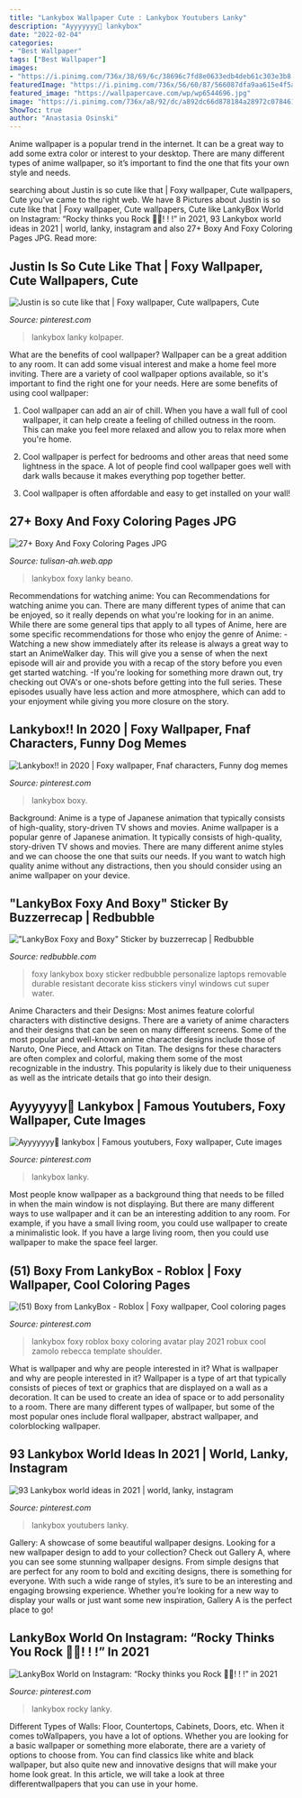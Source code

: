 ```yaml
---
title: "Lankybox Wallpaper Cute : Lankybox Youtubers Lanky"
description: "Ayyyyyyy🍪 lankybox"
date: "2022-02-04"
categories:
- "Best Wallpaper"
tags: ["Best Wallpaper"]
images:
- "https://i.pinimg.com/736x/38/69/6c/38696c7fd8e0633edb4deb61c303e3b8.jpg"
featuredImage: "https://i.pinimg.com/736x/56/60/87/566087dfa9aa615e4f5ae72bbe60f58f.jpg"
featured_image: "https://wallpapercave.com/wp/wp6544696.jpg"
image: "https://i.pinimg.com/736x/a8/92/dc/a892dc66d878184a28972c078461a44e.jpg"
ShowToc: true
author: "Anastasia Osinski"
---
```



Anime wallpaper is a popular trend in the internet. It can be a great way to add some extra color or interest to your desktop. There are many different types of anime wallpaper, so it’s important to find the one that fits your own style and needs.

	

		
searching about Justin is so cute like that | Foxy wallpaper, Cute wallpapers, Cute you've came to the right web. We have 8 Pictures about Justin is so cute like that | Foxy wallpaper, Cute wallpapers, Cute like LankyBox World on Instagram: “Rocky thinks you Rock 🤟🏻! ! !” in 2021, 93 Lankybox world ideas in 2021 | world, lanky, instagram and also 27+ Boxy And Foxy Coloring Pages JPG. Read more:
		
    
## Justin Is So Cute Like That | Foxy Wallpaper, Cute Wallpapers, Cute

<img loading=lazy src="https://i.pinimg.com/736x/38/69/6c/38696c7fd8e0633edb4deb61c303e3b8.jpg" onerror="this.onerror=null;this.src='https://tse4.mm.bing.net/th?id=OIP.TYmJZ7-d2Fn-LIPh9RR4QwHaEK&amp;pid=15.1';" alt="Justin is so cute like that | Foxy wallpaper, Cute wallpapers, Cute">

_Source: pinterest.com_

>lankybox lanky kolpaper. 

	

What are the benefits of cool wallpaper?
Wallpaper can be a great addition to any room. It can add some visual interest and make a home feel more inviting. There are a variety of cool wallpaper options available, so it's important to find the right one for your needs. Here are some benefits of using cool wallpaper: 
1. Cool wallpaper can add an air of chill. When you have a wall full of cool wallpaper, it can help create a feeling of chilled outness in the room. This can make you feel more relaxed and allow you to relax more when you're home. 

2. Cool wallpaper is perfect for bedrooms and other areas that need some lightness in the space. A lot of people find cool wallpaper goes well with dark walls because it makes everything pop together better. 

3. Cool wallpaper is often affordable and easy to get installed on your wall!

    
## 27+ Boxy And Foxy Coloring Pages JPG

<img loading=lazy src="https://wallpapercave.com/wp/wp6544696.jpg" onerror="this.onerror=null;this.src='https://tse3.mm.bing.net/th?id=OIP.SOcBL6FAp0qbJ5np04EbTwHaEK&amp;pid=15.1';" alt="27+ Boxy And Foxy Coloring Pages JPG">

_Source: tulisan-ah.web.app_

>lankybox foxy lanky beano. 

	

Recommendations for watching anime: You can
Recommendations for watching anime you can. There are many different types of anime that can be enjoyed, so it really depends on what you're looking for in an anime. While there are some general tips that apply to all types of Anime, here are some specific recommendations for those who enjoy the genre of Anime: 
-Watching a new show immediately after its release is always a great way to start an AnimeWalker day. This will give you a sense of when the next episode will air and provide you with a recap of the story before you even get started watching. 
-If you're looking for something more drawn out, try checking out OVA's or one-shots before getting into the full series. These episodes usually have less action and more atmosphere, which can add to your enjoyment while giving you more closure on the story.

    
## Lankybox!! In 2020 | Foxy Wallpaper, Fnaf Characters, Funny Dog Memes

<img loading=lazy src="https://i.pinimg.com/originals/bd/85/aa/bd85aae054eeaa43b74b761e34f08dc5.jpg" onerror="this.onerror=null;this.src='https://tse4.mm.bing.net/th?id=OIP.n_dEOv4WRJzqPGpNZEkJJwHaHE&amp;pid=15.1';" alt="Lankybox!! in 2020 | Foxy wallpaper, Fnaf characters, Funny dog memes">

_Source: pinterest.com_

>lankybox boxy. 

	

Background: Anime is a type of Japanese animation that typically consists of high-quality, story-driven TV shows and movies.
Anime wallpaper is a popular genre of Japanese animation. It typically consists of high-quality, story-driven TV shows and movies. There are many different anime styles and we can choose the one that suits our needs. If you want to watch high quality anime without any distractions, then you should consider using an anime wallpaper on your device.

    
## &quot;LankyBox Foxy And Boxy&quot; Sticker By Buzzerrecap | Redbubble

<img loading=lazy src="https://ih1.redbubble.net/image.1986509365.4740/bg,f8f8f8-flat,750x,075,f-pad,750x1000,f8f8f8.jpg" onerror="this.onerror=null;this.src='https://tse4.mm.bing.net/th?id=OIP.ouV2npd9W8mrX2FhYXOgSQHaJ4&amp;pid=15.1';" alt="&quot;LankyBox Foxy and Boxy&quot; Sticker by buzzerrecap | Redbubble">

_Source: redbubble.com_

>foxy lankybox boxy sticker redbubble personalize laptops removable durable resistant decorate kiss stickers vinyl windows cut super water. 

	

Anime Characters and their Designs: Most animes feature colorful characters with distinctive designs.
There are a variety of anime characters and their designs that can be seen on many different screens. Some of the most popular and well-known anime character designs include those of Naruto, One Piece, and Attack on Titan. The designs for these characters are often complex and colorful, making them some of the most recognizable in the industry. This popularity is likely due to their uniqueness as well as the intricate details that go into their design.

    
## Ayyyyyyy🍪 Lankybox | Famous Youtubers, Foxy Wallpaper, Cute Images

<img loading=lazy src="https://i.pinimg.com/736x/a8/92/dc/a892dc66d878184a28972c078461a44e.jpg" onerror="this.onerror=null;this.src='https://tse1.mm.bing.net/th?id=OIP.JB6z8XDwFeYHg_IRb3A0zwHaHf&amp;pid=15.1';" alt="Ayyyyyyy🍪 lankybox | Famous youtubers, Foxy wallpaper, Cute images">

_Source: pinterest.com_

>lankybox lanky. 

	

Most people know wallpaper as a background thing that needs to be filled in when the main window is not displaying. But there are many different ways to use wallpaper and it can be an interesting addition to any room. For example, if you have a small living room, you could use wallpaper to create a minimalistic look. If you have a large living room, then you could use wallpaper to make the space feel larger.

    
## (51) Boxy From LankyBox - Roblox | Foxy Wallpaper, Cool Coloring Pages

<img loading=lazy src="https://i.pinimg.com/736x/56/60/87/566087dfa9aa615e4f5ae72bbe60f58f.jpg" onerror="this.onerror=null;this.src='https://tse2.mm.bing.net/th?id=OIP.vYYug1ZuE6X6HIPAQ-CY1wAAAA&amp;pid=15.1';" alt="(51) Boxy from LankyBox - Roblox | Foxy wallpaper, Cool coloring pages">

_Source: pinterest.com_

>lankybox foxy roblox boxy coloring avatar play 2021 robux cool zamolo rebecca template shoulder. 

	

What is wallpaper and why are people interested in it?
What is wallpaper and why are people interested in it?
Wallpaper is a type of art that typically consists of pieces of text or graphics that are displayed on a wall as a decoration. It can be used to create an idea of space or to add personality to a room. There are many different types of wallpaper, but some of the most popular ones include floral wallpaper, abstract wallpaper, and colorblocking wallpaper.

    
## 93 Lankybox World Ideas In 2021 | World, Lanky, Instagram

<img loading=lazy src="https://i.pinimg.com/474x/e7/40/4f/e7404f789a259d20771768ce6c1640c5.jpg" onerror="this.onerror=null;this.src='https://tse4.mm.bing.net/th?id=OIP.K_rHR8Z80lm-WTauRICv0QAAAA&amp;pid=15.1';" alt="93 Lankybox world ideas in 2021 | world, lanky, instagram">

_Source: pinterest.com_

>lankybox youtubers lanky. 

	

Gallery: A showcase of some beautiful wallpaper designs.
Looking for a new wallpaper design to add to your collection? Check out Gallery A, where you can see some stunning wallpaper designs. From simple designs that are perfect for any room to bold and exciting designs, there is something for everyone. With such a wide range of styles, it’s sure to be an interesting and engaging browsing experience. Whether you’re looking for a new way to display your walls or just want some new inspiration, Gallery A is the perfect place to go!





	
	
    
## LankyBox World On Instagram: “Rocky Thinks You Rock 🤟🏻! ! !” In 2021

<img loading=lazy src="https://i.pinimg.com/originals/e7/40/4f/e7404f789a259d20771768ce6c1640c5.jpg" onerror="this.onerror=null;this.src='https://tse1.mm.bing.net/th?id=OIP.hOLU8xB6ME7nmKvwgGYcdwHaHa&amp;pid=15.1';" alt="LankyBox World on Instagram: “Rocky thinks you Rock 🤟🏻! ! !” in 2021">

_Source: pinterest.com_

>lankybox rocky lanky. 

	

Different Types of Walls: Floor, Countertops, Cabinets, Doors, etc.
When it comes toWallpapers, you have a lot of options. Whether you are looking for a basic wallpaper or something more elaborate, there are a variety of options to choose from. You can find classics like white and black wallpaper, but also quite new and innovative designs that will make your home look great. In this article, we will take a look at three differentwallpapers that you can use in your home.

